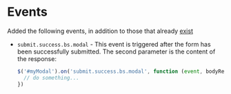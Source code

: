 # Events

Added the following events, in addition to those that already [exist](https://getbootstrap.com/docs/3.3/javascript/#modals-events)

* `submit.success.bs.modal` - This event is triggered after the form has been successfully submitted. The second parameter is the content of the response:
    
    ```js
    $('#myModal').on('submit.success.bs.modal', function (event, bodyResponse) {
      // do something...
    })
    ```